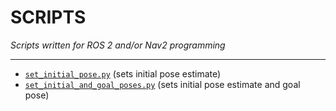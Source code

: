 <h1>SCRIPTS</h1>

*Scripts written for ROS 2 and/or Nav2 programming*

---

- [`set_initial_pose.py`](./set_initial_pose.py) (sets initial pose estimate)
- [`set_initial_and_goal_poses.py`](./set_initial_and_goal_poses.py) (sets initial pose estimate and goal pose)